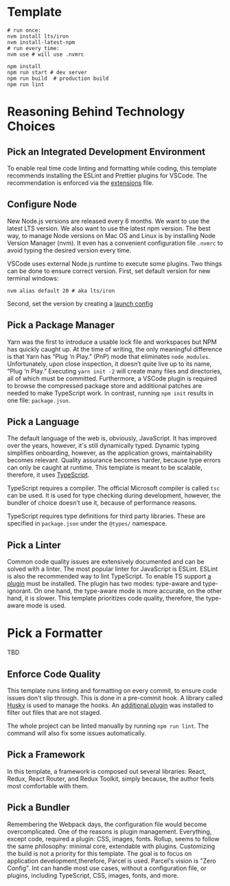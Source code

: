 # Template

```shell
# run once:
nvm install lts/iron
nvm install-latest-npm
# run every time:
nvm use # will use .nvmrc
```

```shell
npm install
npm run start # dev server
npm run build  # production build
npm run lint
```

# Reasoning Behind Technology Choices

## Pick an Integrated Development Environment
To enable real time code linting and formatting while coding, this template recommends installing the ESLint and Prettier plugins for VSCode. The recommendation is enforced via the [extensions](.vscode/extensions.json) file.

## Configure Node
New Node.js versions are released every 6 months. We want to use the latest LTS version. We also want to use the latest npm version. The best way, to manage Node versions on Mac OS and Linux is by installing Node Version Manager (nvm). It even has a convenient configuration file `.nvmrc` to avoid typing the desired version every time.

VSCode uses external Node.js runtime to execute some plugins. Two things can be done to ensure correct version. First, set default version for new terminal windows:

```shell
nvm alias default 20 # aka lts/iron
```

Second, set the version by creating a [launch config](.vscode/launch.json)

## Pick a Package Manager
Yarn was the first to introduce a usable lock file and workspaces but NPM has quickly caught up. At the time of writing, the only meaningful difference is that Yarn has “Plug ‘n Play.” (PnP) mode that eliminates `node_modules`. Unfortunately, upon close inspection, it doesn’t quite live up to its name, “Plug ‘n Play.” Executing `yarn init -2` will create many files and directories, all of which must be committed. Furthermore, a VSCode plugin is required to browse the compressed package store and additional patches are needed to make TypeScript work. In contrast, running `npm init` results in one file: `package.json`.

## Pick a Language
The default language of the web is, obviously, JavaScript. It has improved over the years, however, it's still dynamically typed. Dynamic typing simplifies onboarding, however, as the application grows, maintainability becomes relevant. Quality assurance becomes harder, because type errors can only be caught at runtime. This template is meant to be scalable, therefore, it uses [TypeScript](https://www.typescriptlang.org/).

TypeScript requires a compiler. The official Microsoft compiler is called `tsc` can be used. It is used for type checking during development, however, the bundler of choice doesn't use it, because of performance reasons.

TypeScript requires type definitions for third party libraries. These are specified in `package.json` under the `@types/` namespace.

## Pick a Linter
Common code quality issues are extensively documented and can be solved with a linter. The most popular linter for JavaScript is ESLint. ESLint is also the recommended way to lint TypeScript. To enable TS support [a plugin](https://typescript-eslint.io/) must be installed. The plugin has two modes: type-aware and type-ignorant. On one hand, the type-aware mode is more accurate, on the other hand, it is slower. This template prioritizes code quality, therefore, the type-aware mode is used.

# Pick a Formatter
TBD

## Enforce Code Quality
This template runs linting and formatting on every commit, to ensure code issues don't slip through. This is done in a pre-commit hook. A library called [Husky](https://typicode.github.io/husky) is used to manage the hooks. An  [additional plugin](https://www.npmjs.com/package/lint-staged) was installed to filter out files that are not staged.

The whole project can be linted manually by running `npm run lint`. The command will also fix some issues automatically.

## Pick a Framework
In this template, a framework is composed out several libraries: React, Redux, React Router, and Redux Toolkit, simply because, the author feels most comfortable with them.

## Pick a Bundler
Remembering the Webpack days, the configuration file would become overcomplicated. One of the reasons is  plugin management. Everything, except code, required a plugin: CSS, images, fonts. Rollup, seems to follow the same philosophy: minimal core, extendable with plugins. Customizing the build is not a priority for this template. The goal is to focus on application development,therefore, Parcel is used. Parcel's vision is "Zero Config". Int can handle most use cases, without a configuration file, or plugins, including TypeScript, CSS, images, fonts, and more.